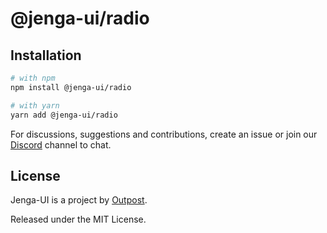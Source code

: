 # @jenga-ui/radio

## Installation

```sh
# with npm
npm install @jenga-ui/radio

# with yarn
yarn add @jenga-ui/radio
```

For discussions, suggestions and contributions, create an issue or join our [Discord](https://discord.gg/sHnHPnAPZj) channel to chat.

## License

Jenga-UI is a project by [Outpost](https://outpost.run).

Released under the MIT License.
